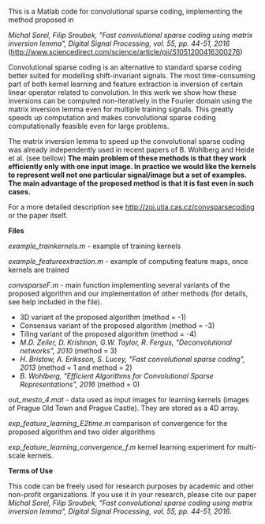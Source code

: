 This is a Matlab code for convolutional sparse coding, implementing the method proposed in 

*Michal Sorel, Filip Sroubek, "Fast convolutional sparse coding using matrix inversion lemma", Digital Signal Processing,
 vol. 55, pp. 44-51, 2016* (<http://www.sciencedirect.com/science/article/pii/S1051200416300276>)

Convolutional sparse coding is an alternative to standard sparse coding better suited for modelling shift-invariant signals.
The most time-consuming part of both kernel learning and feature extraction is inversion of certain linear operator 
related to convolution. In this work we show how these inversions can be computed non-iteratively in 
the Fourier domain using the matrix inversion lemma even for multiple training signals. 
This greatly speeds up computation and  makes convolutional sparse coding computationally feasible even for large problems.

The matrix inversion lemma to speed up the convolutional sparse coding was already independently used in 
recent papers of B. Wohlberg and Heide et al. (see bellow) 
**The main problem of these methods is that they work efficiently only with one input image.
In practice we would like the kernels to represent well not one particular signal/image but a 
set of examples. The main advantage of the proposed method is that it is fast even 
in such cases.**

For a more detailed description see <http://zoi.utia.cas.cz/convsparsecoding> or the paper itself.

**Files**

*example_trainkernels.m* - example of training kernels

*example_featureextraction.m* - example of computing feature maps, once kernels are trained

*convsparseF.m* - main function implementing several variants of the proposed algorithm
and our implementation of other methods (for details, see help included in the file). 

+ 3D variant of the proposed algorithm (method = -1)
+ Consensus variant of the proposed algorithm (method = -3)
+ Tiling variant of the proposed algorithm (method = -4)
+ *M.D. Zeiler, D. Krishnan, G.W. Taylor, R. Fergus, "Deconvolutional networks", 2010* (method =  3)
+ *H. Bristow, A. Eriksson, S. Lucey, "Fast convolutional sparse coding", 2013* (method = 1 and method = 2) 
+ *B. Wohlberg, "Efficient Algorithms for Convolutional Sparse Representations", 2016* (method = 0)

*out_mesto_4.mat* - data used as input images for learning kernels (images of Prague
Old Town and Prague Castle). They are stored as a 4D array.

*exp_feature_learning_E2time.m* comparison of convergence for the proposed algorithm and two 
	older algorithms

*exp_feature_learning_convergence_f.m*  kernel learning experiment for multi-scale kernels. 

**Terms of Use**

This code can be freely used for research purposes by academic and other non-profit organizations. 
If you use it in your research, please cite our paper *Michal Sorel, Filip Sroubek, "Fast convolutional
sparse coding using matrix inversion lemma", Digital Signal Processing, vol. 55, pp. 44-51, 2016*.
